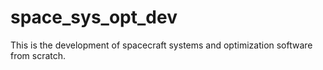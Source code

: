 # space_sys_opt_dev
This is the development of spacecraft systems and optimization software from scratch. 
